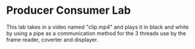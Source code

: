# Producer Consumer Lab
This lab takes in a video named "clip.mp4" and plays it in black and white by using a pipe as a communication method for the 3 threads use by the frame reader, coverter and displayer.